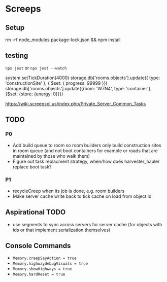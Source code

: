 # Screeps

## Setup

rm -rf node_modules package-lock.json && npm install

## testing

`npx jest` or `npx jest --watch` 

system.setTickDuration(4000)
storage.db['rooms.objects'].update({ type: 'constructionSite' }, { $set: { progress: 99999 }})
storage.db['rooms.objects'].update({room: 'W7N4', type: 'container'}, {$set: {store: {energy: 0}}})

https://wiki.screepspl.us/index.php/Private_Server_Common_Tasks

## TODO

### P0
* Add build queue to room so room builders only build construction sites in room queue (and not boot containers for example or roads that are maintained by those who walk them)
* Figure out task replacment strategy, when/how does harvester_hauler replace boot task?

### P1
* recycleCreep when its job is done, e.g. room builders
* Make server cache write back to tick cache on load from object id

## Aspirational TODO

* use segments to sync across servers for server cache (for objects with ids or that implement serialization themselves)

## Console Commands

* `Memory.creepSayAction = true`
* `Memory.highwaydebugVisuals = true`
* `Memory.showHighways = true`
* `Memory.hardReset = true`
